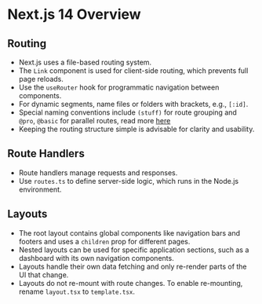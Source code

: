 # Next.js 14 Overview

## Routing
- Next.js uses a file-based routing system.
- The `Link` component is used for client-side routing, which prevents full page reloads.
- Use the `useRouter` hook for programmatic navigation between components.
- For dynamic segments, name files or folders with brackets, e.g., `[:id]`.
- Special naming conventions include `(stuff)` for route grouping and `@pro`, `@basic` for parallel routes, read more [here](https://github.com/Prathyusha-Guduru/next-js-14/blob/main/special-routing-cases.md) 
- Keeping the routing structure simple is advisable for clarity and usability.

## Route Handlers
- Route handlers manage requests and responses.
- Use `routes.ts` to define server-side logic, which runs in the Node.js environment.

## Layouts
- The root layout contains global components like navigation bars and footers and uses a `children` prop for different pages.
- Nested layouts can be used for specific application sections, such as a dashboard with its own navigation components.
- Layouts handle their own data fetching and only re-render parts of the UI that change.
- Layouts do not re-mount with route changes. To enable re-mounting, rename `layout.tsx` to `template.tsx`.
